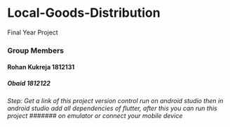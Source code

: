 # Local-Goods-Distribution
Final Year Project
### Group Members 
#### Rohan Kukreja 1812131
##### Obaid 1812122
###### Step: Get a link of this project version control run on android studio then in android studio add all dependencies of flutter, after this you can run this project ####### on emulator or connect your mobile device
